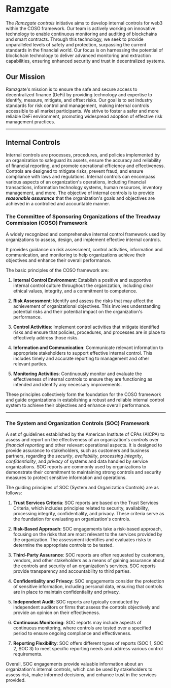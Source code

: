 # Ramzgate

The _Ramzgate controls_ initiative aims to develop internal controls for web3 within the COSO framework. Our team is actively working on innovative technology to enable continuous monitoring and auditing of blockchains and smart contracts. Through this technology, we seek to provide unparalleled levels of safety and protection, surpassing the current standards in the financial world. Our focus is on harnessing the potential of blockchain technology to deliver advanced monitoring and extraction capabilities, ensuring enhanced security and trust in decentralized systems.

## Our Mission
Ramzgate's mission is to ensure the safe and secure access to decentralized finance (DeFi) by providing technology and expertise to identify, measure, mitigate, and offset risks. Our goal is to set industry standards for risk control and management, making internal controls accessible to all market participants. We strive to foster a safer and more reliable DeFi environment, promoting widespread adoption of effective risk management practices.

--------

## Internal Controls

Internal controls are processes, procedures, and policies implemented by an organization to safeguard its assets, ensure the accuracy and reliability of financial reporting, and promote operational efficiency and effectiveness. Controls are designed to mitigate risks, prevent fraud, and ensure compliance with laws and regulations. Internal controls can encompass various aspects of an organization's operations, including financial transactions, information technology systems, human resources, inventory management, and more. The objective of internal controls is to provide __*reasonable assurance*__ that the organization's goals and objectives are achieved in a controlled and accountable manner.


### The Committee of Sponsoring Organizations of the Treadway Commission (COSO) Framework

 A widely recognized and comprehensive internal control framework used by organizations to assess, design, and implement effective internal controls. 

 It provides guidance on risk assessment, control activities, information and communication, and monitoring to help organizations achieve their objectives and enhance their overall performance.

The basic principles of the COSO framework are:

1. __Internal Control Environment__: Establish a positive and supportive internal control culture throughout the organization, including clear ethical values, integrity, and a commitment to competence.

2. __Risk Assessment__: Identify and assess the risks that may affect the achievement of organizational objectives. This involves understanding potential risks and their potential impact on the organization's performance.

3. __Control Activities__: Implement control activities that mitigate identified risks and ensure that policies, procedures, and processes are in place to effectively address those risks.

4. __Information and Communication__: Communicate relevant information to appropriate stakeholders to support effective internal control. This includes timely and accurate reporting to management and other relevant parties.

5. __Monitoring Activities__: Continuously monitor and evaluate the effectiveness of internal controls to ensure they are functioning as intended and identify any necessary improvements.

These principles collectively form the foundation for the COSO framework and guide organizations in establishing a robust and reliable internal control system to achieve their objectives and enhance overall performance.

---------------------

### The System and Organization Controls (SOC) Framework 

A set of guidelines established by the American Institute of CPAs (AICPA) to assess and report on the effectiveness of an organization's _controls_ over _financial reporting_ and other relevant operational aspects. It is designed to provide assurance to stakeholders, such as customers and business partners, regarding the _security_, _availability_, _processing integrity_, _confidentiality_, and _privacy_ of systems and data handled by service organizations. SOC reports are commonly used by organizations to demonstrate their commitment to maintaining strong controls and security measures to protect sensitive information and operations.

The guiding principles of SOC (System and Organization Controls) are as follows:

1. __Trust Services Criteria__: SOC reports are based on the Trust Services Criteria, which includes principles related to security, availability, processing integrity, confidentiality, and privacy. These criteria serve as the foundation for evaluating an organization's controls.

2. __Risk-Based Approach__: SOC engagements take a risk-based approach, focusing on the risks that are most relevant to the services provided by the organization. The assessment identifies and evaluates risks to determine the appropriate controls to be tested.

3. __Third-Party Assurance__: SOC reports are often requested by customers, vendors, and other stakeholders as a means of gaining assurance about the controls and security of an organization's services. SOC reports provide transparency and accountability to third parties.

4. __Confidentiality and Privacy:__ SOC engagements consider the protection of sensitive information, including personal data, ensuring that controls are in place to maintain confidentiality and privacy.

5. __Independent Audit__: SOC reports are typically conducted by independent auditors or firms that assess the controls objectively and provide an opinion on their effectiveness.

6. __Continuous Monitoring__: SOC reports may include aspects of continuous monitoring, where controls are tested over a specified period to ensure ongoing compliance and effectiveness.

7. __Reporting Flexibility__: SOC offers different types of reports (SOC 1, SOC 2, SOC 3) to meet specific reporting needs and address various control requirements.

Overall, SOC engagements provide valuable information about an organization's internal controls, which can be used by stakeholders to assess risk, make informed decisions, and enhance trust in the services provided.


<!--

**Here are some ideas to get you started:**

🙋‍♀️ A short introduction - what is your organization all about?
🌈 Contribution guidelines - how can the community get involved?
👩‍💻 Useful resources - where can the community find your docs? Is there anything else the community should know?
🍿 Fun facts - what does your team eat for breakfast?
🧙 Remember, you can do mighty things with the power of [Markdown](https://docs.github.com/github/writing-on-github/getting-started-with-writing-and-formatting-on-github/basic-writing-and-formatting-syntax)
-->
